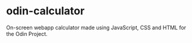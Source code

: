 # odin-calculator
On-screen webapp calculator made using JavaScript, CSS and HTML for the Odin Project.
